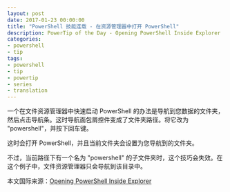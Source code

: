 ```yaml
---
layout: post
date: 2017-01-23 00:00:00
title: "PowerShell 技能连载 - 在资源管理器中打开 PowerShell"
description: PowerTip of the Day - Opening PowerShell Inside Explorer
categories:
- powershell
- tip
tags:
- powershell
- tip
- powertip
- series
- translation
---
```

一个在文件资源管理器中快速启动 PowerShell 的办法是导航到您数据的文件夹，然后点击导航条。这时导航面包屑控件变成了文件夹路径。将它改为 "powershell"，并按下回车键。

这时会打开 PowerShell，并且当前文件夹会设置为您导航到的文件夹。

不过，当前路径下有一个名为 "powershell" 的子文件夹时，这个技巧会失效。在这个例子中，文件资源管理器只会导航到该目录中。

<!--more-->
本文国际来源：[Opening PowerShell Inside Explorer](http://community.idera.com/powershell/powertips/b/tips/posts/opening-powershell-inside-explorer)
